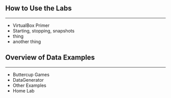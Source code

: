 ##       How to Use the Labs
  -----
  * VirtualBox Primer
  * Starting, stopping, snapshots
  * thing 
  * another thing
     
##        Overview of Data Examples
  -----
  * Buttercup Games
  * DataGenerator
  * Other Examples
  * Home Lab
  
